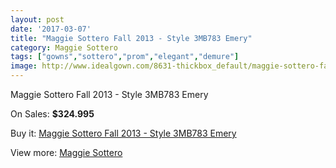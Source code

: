 ```yaml
---
layout: post
date: '2017-03-07'
title: "Maggie Sottero Fall 2013 - Style 3MB783 Emery"
category: Maggie Sottero
tags: ["gowns","sottero","prom","elegant","demure"]
image: http://www.idealgown.com/8631-thickbox_default/maggie-sottero-fall-2013-style-3mb783-emery.jpg
---
```

Maggie Sottero Fall 2013 - Style 3MB783 Emery

On Sales: **$324.995**
<a href="https://www.idealgown.com/en/maggie-sottero/3584-maggie-sottero-fall-2013-style-3mb783-emery.html"><amp-img layout="responsive" width="600" height="600" src="//www.idealgown.com/8631-thickbox_default/maggie-sottero-fall-2013-style-3mb783-emery.jpg" alt="Maggie Sottero Fall 2013 - Style 3MB783 Emery 0" /></a>
<a href="https://www.idealgown.com/en/maggie-sottero/3584-maggie-sottero-fall-2013-style-3mb783-emery.html"><amp-img layout="responsive" width="600" height="600" src="//www.idealgown.com/8630-thickbox_default/maggie-sottero-fall-2013-style-3mb783-emery.jpg" alt="Maggie Sottero Fall 2013 - Style 3MB783 Emery 1" /></a>
<a href="https://www.idealgown.com/en/maggie-sottero/3584-maggie-sottero-fall-2013-style-3mb783-emery.html"><amp-img layout="responsive" width="600" height="600" src="//www.idealgown.com/8629-thickbox_default/maggie-sottero-fall-2013-style-3mb783-emery.jpg" alt="Maggie Sottero Fall 2013 - Style 3MB783 Emery 2" /></a>

Buy it: [Maggie Sottero Fall 2013 - Style 3MB783 Emery](https://www.idealgown.com/en/maggie-sottero/3584-maggie-sottero-fall-2013-style-3mb783-emery.html "Maggie Sottero Fall 2013 - Style 3MB783 Emery")

View more: [Maggie Sottero](https://www.idealgown.com/en/45-maggie-sottero "Maggie Sottero")